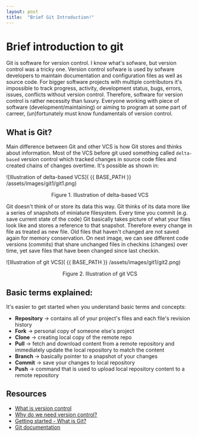 ```yaml
---
layout: post
title:  "Brief Git Introduction!"
---
```



# Brief introduction to git 

Git is software for version control. I know what's sofware, but version control was 
a tricky one. Version control sofware is used by sofware developers to maintain 
documentation and configuration files as well as source code. For bigger software 
projects with multiple contributors it's impossible to track progress, activity, 
development status, bugs, errors, issues, conflicts without version control. 
Therefore, software for version control is rather necessity than luxury. Everyone 
working with piece of software (development/maintaining) or aiming to 
program at some part of carreer, (un)fortunately must know fundamentals of version control. 

## What is Git? 

Main difference between Git and other VCS is how Git stores and thinks about information. 
Most of the VCS before git used something called `delta-based` version control 
which tracked changes in source code files and created chains of changes overtime. It's 
possible as shown in:

![Illustration of delta-based VCS]( {{ BASE_PATH }} /assets/images/git1/git1.png)  
<div align="center"> Figure 1. Illustration of delta-based VCS </div>   


Git doesn't think of or store its data this way. Git thinks of its data more like a series 
of snapshots of miniature filesystem. Every time you commit (e.g. save current state of the code) 
Git basically takes picture of what your files look like and stores a reference to that 
snapshot. Therefore every change in file as treated as new file. Old files that haven't 
changed are not saved again for memory conservation. On next image, we can see different 
code versions (commits) that share unchanged files in checkins (changes) over time, yet
save files that have been changed since last checkin. 

![Illustration of git VCS]( {{ BASE_PATH }} /assets/images/git1/git2.png)  
<div align="center"> Figure 2. Illustration of git VCS </div>   


## Basic terms explained:

It's easier to get started when you understand basic terms and concepts:  
 * **Repository** &rarr; contains all of your project's files and each file's revision history  
 * **Fork** &rarr; personal copy of someone else's project   
 * **Clone** &rarr; creating local copy of the remote repo  
 * **Pull** &rarr; fetch and download content from a remote repository and immediately update the local repository to match the content
 * **Branch** &rarr; basically pointer to a snapshot of your changes 
 * **Commit** &rarr; save your changes to local repository 
 * **Push** &rarr; command that is used to upload local repository content to a remote repository 


## Resources 

- [What is version control](https://www.google.com/search?channel=fs&client=ubuntu&q=why+do+we+need+software+version+control) 
- [Why do we need version control?](https://www.google.com/url?sa=t&rct=j&q=&esrc=s&source=web&cd=&cad=rja&uact=8&ved=2ahUKEwiM6PKg5NrvAhUF_aQKHRb9A1MQFjACegQIAhAD&url=https%3A%2F%2Fmedium.com%2F%40lanceharvieruntime%2Fversion-control-why-do-we-need-it-1681f4888cec&usg=AOvVaw29wT804SmlRfVMF1MPEZGD) 
- [Getting started - What is Git?](https://git-scm.com/book/en/v2/Getting-Started-What-is-Git%3F) 
- [Git documentation](https://git-scm.com/docs) 
